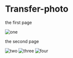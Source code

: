 # Transfer-photo


the first page

![one](https://github.com/Youhana-Gergis/Transfer-photo/assets/124525093/5039d0a5-723a-4afa-8ef7-837324636f5a)


the second page




![two](https://github.com/Youhana-Gergis/Transfer-photo/assets/124525093/1131cf4d-cef9-4ae1-a021-61e5ad483bbf)
![three](https://github.com/Youhana-Gergis/Transfer-photo/assets/124525093/7e2314d9-33be-4029-91a8-aac9d95af0d3)
![four](https://github.com/Youhana-Gergis/Transfer-photo/assets/124525093/f91f5e28-4a43-490b-a3d3-51aa269d668f)
